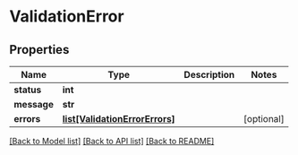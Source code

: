 # ValidationError

## Properties
Name | Type | Description | Notes
------------ | ------------- | ------------- | -------------
**status** | **int** |  | 
**message** | **str** |  | 
**errors** | [**list[ValidationErrorErrors]**](ValidationErrorErrors.md) |  | [optional] 

[[Back to Model list]](../README.md#documentation-for-models) [[Back to API list]](../README.md#documentation-for-api-endpoints) [[Back to README]](../README.md)


